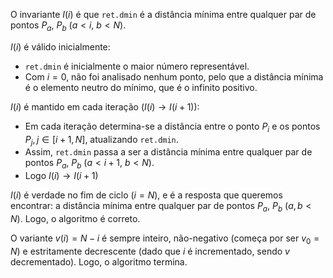 O invariante $I(i)$ é que `ret.dmin` é a distância mínima entre qualquer par de pontos $P_a$, $P_b$ ($a < i$, $b < N$).

$I(i)$ é válido inicialmente:

- `ret.dmin` é inicialmente o maior número representável.
- Com $i=0$, não foi analisado nenhum ponto, pelo que a distância mínima é o elemento neutro do mínimo, que é o infinito positivo.

$I(i)$ é mantido em cada iteração ($I(i) \rightarrow I(i+1)$):

- Em cada iteração determina-se a distância entre o ponto $P_i$ e os pontos $P_j, j \in [i+1,N]$, atualizando `ret.dmin`.
- Assim, `ret.dmin` passa a ser a distância mínima entre qualquer par de pontos $P_a$, $P_b$ ($a < i+1$, $b < N$).
- Logo $I(i) \rightarrow I(i+1)$

$I(i)$ é verdade no fim de ciclo ($i = N$), e é a resposta que queremos encontrar: a distância mínima entre qualquer par de pontos $P_a$, $P_b$ ($a,b < N$).
Logo, o algoritmo é correto.

O variante $v(i) = N-i$ é sempre inteiro, não-negativo (começa por ser $v_0=N$) e estritamente decrescente (dado que $i$ é incrementado, sendo $v$ decrementado).
Logo, o algoritmo termina.


